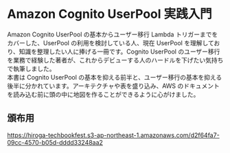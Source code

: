# Amazon Cognito UserPool 実践入門

Amazon Cognito UserPool の基本からユーザー移行 Lambda トリガーまでをカバーした、UserPool の利用を検討している人、現在 UserPool を理解しており、知識を整理したい人に捧げる一冊です。Cognito UserPool のユーザー移行を業務で経験した著者が、これからデビューする人のハードルを下げたい気持ちで執筆しました。  
本書は Cognito UserPool の基本を抑える前半と、ユーザー移行の基本を抑える後半に分かれています。アーキテクチャや表を盛り込み、AWS のドキュメントを読み込む前に頭の中に地図を作ることができるように心がけました。

## 頒布用

https://hiroga-techbookfest.s3-ap-northeast-1.amazonaws.com/d2f64fa7-09cc-4570-b05d-dddd33248aa2
